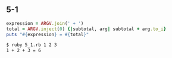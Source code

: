 ## 5-1

```ruby
expression = ARGV.join(' + ')
total = ARGV.inject(0) {|subtotal, arg| subtotal + arg.to_i}
puts "#{expression} = #{total}"
```

```sh
$ ruby 5_1.rb 1 2 3
1 + 2 + 3 = 6
```
